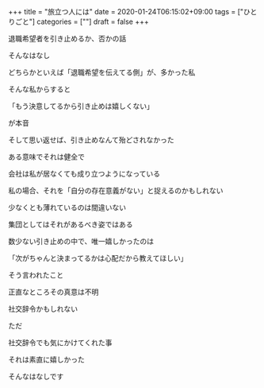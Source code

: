 +++
title = "旅立つ人には"
date = 2020-01-24T06:15:02+09:00
tags = ["ひとりごと"]
categories = [""]
draft = false
+++

退職希望者を引き止めるか、否かの話

そんなはなし

どちらかといえば「退職希望を伝えてる側」が、多かった私

そんな私からすると

「もう決意してるから引き止めは嬉しくない」

が本音

そして思い返せば、引き止めなんて殆どされなかった

ある意味でそれは健全で

会社は私が居なくても成り立つようになっている

私の場合、それを「自分の存在意義がない」と捉えるのかもしれない

少なくとも薄れているのは間違いない

集団としてはそれがあるべき姿ではある

数少ない引き止めの中で、唯一嬉しかったのは

「次がちゃんと決まってるかは心配だから教えてほしい」

そう言われたこと

正直なところその真意は不明

社交辞令かもしれない

ただ

社交辞令でも気にかけてくれた事

それは素直に嬉しかった

そんなはなしです
